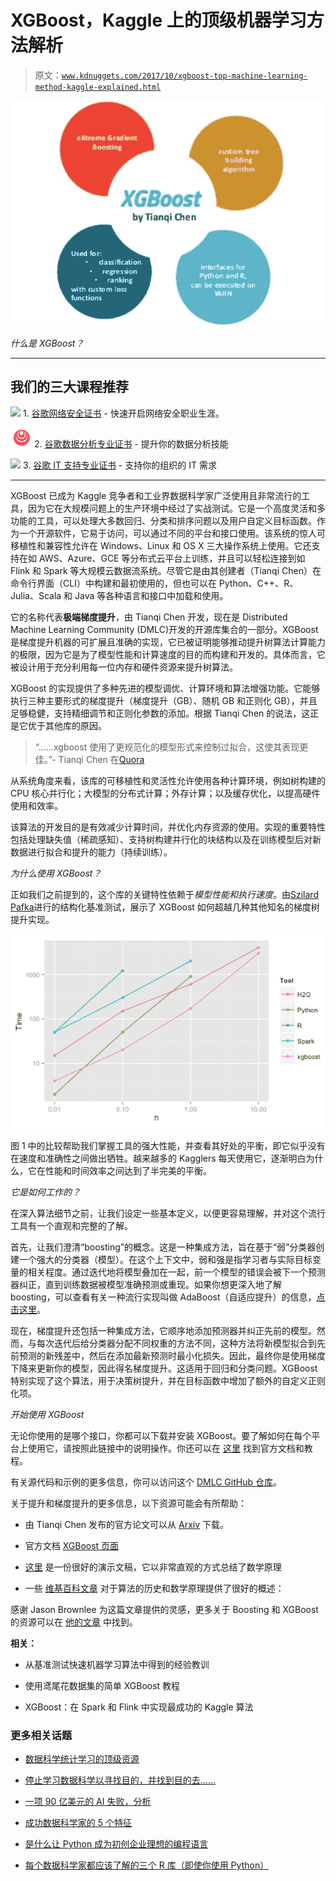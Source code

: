 # XGBoost，Kaggle 上的顶级机器学习方法解析

> 原文：[`www.kdnuggets.com/2017/10/xgboost-top-machine-learning-method-kaggle-explained.html`](https://www.kdnuggets.com/2017/10/xgboost-top-machine-learning-method-kaggle-explained.html)

![XGBoost](img/cd6c6f40e9b8754536de6a0b3bd3a202.png)

*什么是 XGBoost？*

* * *

## 我们的三大课程推荐

![](img/0244c01ba9267c002ef39d4907e0b8fb.png) 1\. [谷歌网络安全证书](https://www.kdnuggets.com/google-cybersecurity) - 快速开启网络安全职业生涯。

![](img/e225c49c3c91745821c8c0368bf04711.png) 2\. [谷歌数据分析专业证书](https://www.kdnuggets.com/google-data-analytics) - 提升你的数据分析技能

![](img/0244c01ba9267c002ef39d4907e0b8fb.png) 3\. [谷歌 IT 支持专业证书](https://www.kdnuggets.com/google-itsupport) - 支持你的组织的 IT 需求

* * *

XGBoost 已成为 Kaggle 竞争者和工业界数据科学家广泛使用且非常流行的工具，因为它在大规模问题上的生产环境中经过了实战测试。它是一个高度灵活和多功能的工具，可以处理大多数回归、分类和排序问题以及用户自定义目标函数。作为一个开源软件，它易于访问，可以通过不同的平台和接口使用。该系统的惊人可移植性和兼容性允许在 Windows、Linux 和 OS X 三大操作系统上使用。它还支持在如 AWS、Azure、GCE 等分布式云平台上训练，并且可以轻松连接到如 Flink 和 Spark 等大规模云数据流系统。尽管它是由其创建者（Tianqi Chen）在命令行界面（CLI）中构建和最初使用的，但也可以在 Python、C++、R、Julia、Scala 和 Java 等各种语言和接口中加载和使用。

它的名称代表**极端梯度提升**，由 Tianqi Chen 开发，现在是 Distributed Machine Learning Community (DMLC)开发的开源库集合的一部分。XGBoost 是梯度提升机器的可扩展且准确的实现，它已被证明能够推动提升树算法计算能力的极限，因为它是为了模型性能和计算速度的目的而构建和开发的。具体而言，它被设计用于充分利用每一位内存和硬件资源来提升树算法。

XGBoost 的实现提供了多种先进的模型调优、计算环境和算法增强功能。它能够执行三种主要形式的梯度提升（梯度提升（GB）、随机 GB 和正则化 GB），并且足够稳健，支持精细调节和正则化参数的添加。根据 Tianqi Chen 的说法，这正是它优于其他库的原因。

> “……xgboost 使用了更规范化的模型形式来控制过拟合，这使其表现更佳。”- Tianqi Chen 在[Quora](https://www.quora.com/What-is-the-difference-between-the-R-gbm-gradient-boosting-machine-and-xgboost-extreme-gradient-boosting)

从系统角度来看，该库的可移植性和灵活性允许使用各种计算环境，例如树构建的 CPU 核心并行化；大模型的分布式计算；外存计算；以及缓存优化，以提高硬件使用和效率。

该算法的开发目的是有效减少计算时间，并优化内存资源的使用。实现的重要特性包括处理缺失值（稀疏感知）、支持树构建并行化的块结构以及在训练模型后对新数据进行拟合和提升的能力（持续训练）。

*为什么使用 XGBoost？*

正如我们之前提到的，这个库的关键特性依赖于*模型性能和执行速度*。由[Szilard Pafka](http://datascience.la/benchmarking-random-forest-implementations/)进行的结构化基准测试，展示了 XGBoost 如何超越几种其他知名的梯度树提升实现。

![xgboost benchmarks](img/b7b2c95f91556bd75215178b20aacc52.png)

图 1 中的比较帮助我们掌握工具的强大性能，并查看其好处的平衡，即它似乎没有在速度和准确性之间做出牺牲。越来越多的 Kagglers 每天使用它，逐渐明白为什么，它在性能和时间效率之间达到了半完美的平衡。

*它是如何工作的？*

在深入算法细节之前，让我们设定一些基本定义，以便更容易理解，并对这个流行工具有一个直观和完整的了解。

首先，让我们澄清“boosting”的概念。这是一种集成方法，旨在基于“弱”分类器创建一个强大的分类器（模型）。在这个上下文中，弱和强是指学习者与实际目标变量的相关程度。通过迭代地将模型叠加在一起，前一个模型的错误会被下一个预测器纠正，直到训练数据被模型准确预测或重现。如果你想更深入地了解 boosting，可以查看有关一种流行实现叫做 AdaBoost（自适应提升）的信息，[点击这里](https://machinelearningmastery.com/boosting-and-adaboost-for-machine-learning/)。

现在，梯度提升还包括一种集成方法，它顺序地添加预测器并纠正先前的模型。然而，与每次迭代后给分类器分配不同权重的方法不同，这种方法将新模型拟合到先前预测的新残差中，然后在添加最新预测时最小化损失。因此，最终你是使用梯度下降来更新你的模型，因此得名梯度提升。这适用于回归和分类问题。XGBoost 特别实现了这个算法，用于决策树提升，并在目标函数中增加了额外的自定义正则化项。

*开始使用 XGBoost*

无论你使用的是哪个接口，你都可以下载并安装 XGBoost。要了解如何在每个平台上使用它，请按照此链接中的说明操作。你还可以在 [这里](https://xgboost.readthedocs.io/en/latest/get_started/index.html) 找到官方文档和教程。

有关源代码和示例的更多信息，你可以访问这个 [DMLC GitHub 仓库](https://github.com/dmlc/xgboost)。

关于提升和梯度提升的更多信息，以下资源可能会有所帮助：

+   由 Tianqi Chen 发布的官方论文可以从 [Arxiv](https://arxiv.org/abs/1603.02754) 下载。

+   官方文档 [XGBoost 页面](http://xgboost.readthedocs.io/en/latest/model.html)

+   [这里](http://www.ccs.neu.edu/home/vip/teach/MLcourse/4_boosting/slides/gradient_boosting.pdf) 是一份很好的演示文稿，它以非常直观的方式总结了数学原理

+   一些 [维基百科文章](https://en.wikipedia.org/wiki/Gradient_boosting) 对于算法的历史和数学原理提供了很好的概述：

感谢 Jason Brownlee 为这篇文章提供的灵感，更多关于 Boosting 和 XGBoost 的资源可以在 [他的文章](https://machinelearningmastery.com/gentle-introduction-xgboost-applied-machine-learning/) 中找到。

**相关：**

+   从基准测试快速机器学习算法中得到的经验教训

+   使用鸢尾花数据集的简单 XGBoost 教程

+   XGBoost：在 Spark 和 Flink 中实现最成功的 Kaggle 算法

### 更多相关话题

+   [数据科学统计学习的顶级资源](https://www.kdnuggets.com/2021/12/springboard-top-resources-learn-data-science-statistics.html)

+   [停止学习数据科学以寻找目的，并找到目的去……](https://www.kdnuggets.com/2021/12/stop-learning-data-science-find-purpose.html)

+   [一项 90 亿美元的 AI 失败，分析](https://www.kdnuggets.com/2021/12/9b-ai-failure-examined.html)

+   [成功数据科学家的 5 个特征](https://www.kdnuggets.com/2021/12/5-characteristics-successful-data-scientist.html)

+   [是什么让 Python 成为初创企业理想的编程语言](https://www.kdnuggets.com/2021/12/makes-python-ideal-programming-language-startups.html)

+   [每个数据科学家都应该了解的三个 R 库（即使你使用 Python）](https://www.kdnuggets.com/2021/12/three-r-libraries-every-data-scientist-know-even-python.html)
